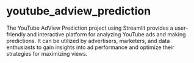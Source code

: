 # youtube_adview_prediction
The YouTube AdView Prediction project using Streamlit provides a user-friendly and interactive platform for analyzing YouTube ads and making predictions. It can be utilized by advertisers, marketers, and data enthusiasts to gain insights into ad performance and optimize their strategies for maximizing views.
